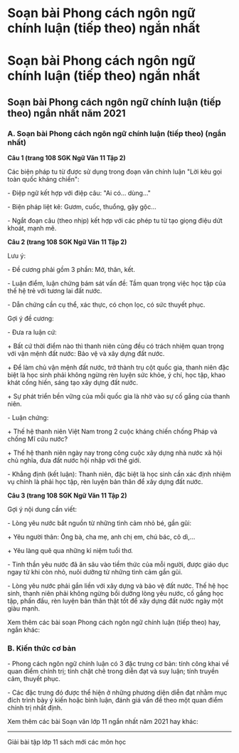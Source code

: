 # Soạn bài Phong cách ngôn ngữ chính luận (tiếp theo) ngắn nhất

# Soạn bài Phong cách ngôn ngữ chính luận (tiếp theo) ngắn nhất

## Soạn bài Phong cách ngôn ngữ chính luận (tiếp theo) ngắn nhất năm 2021

### **A. Soạn bài Phong cách ngôn ngữ chính luận (tiếp theo) (ngắn nhất)**

**Câu 1 (trang 108 SGK Ngữ Văn 11 Tập 2)**

Các biện pháp tu từ được sử dụng trong đoạn văn chính luận "Lời kêu gọi toàn quốc kháng chiến": 

\- Điệp ngữ kết hợp với điệp câu: "Ai có... dùng..." 

\- Biện pháp liệt kê: Gươm, cuốc, thuổng, gậy gộc... 

\- Ngắt đoạn câu (theo nhịp) kết hợp với các phép tu từ tạo giọng điệu dứt khoát, mạnh mẽ. 

**Câu 2 (trang 108 SGK Ngữ Văn 11 Tập 2)**

Lưu ý: 

\- Đề cương phải gồm 3 phần: Mở, thân, kết. 

\- Luận điểm, luận chứng bám sát vấn đề: Tầm quan trọng việc học tập của thế hệ trẻ với tương lai đất nước. 

\- Dẫn chứng cần cụ thể, xác thực, có chọn lọc, có sức thuyết phục. 

Gợi ý đề cương: 

\- Đưa ra luận cứ: 

\+ Bất cứ thời điểm nào thì thanh niên cũng đều có trách nhiệm quan trọng với vận mệnh đất nước: Bảo vệ và xây dựng đất nước. 

\+ Để làm chủ vận mệnh đất nước, trở thành trụ cột quốc gia, thanh niên đặc biệt là học sinh phải không ngừng rèn luyện sức khỏe, ý chí, học tập, khao khát cống hiến, sáng tạo xây dựng đất nước. 

\+ Sự phát triển bền vững của mỗi quốc gia là nhờ vào sự cố gắng của thanh niên. 

\- Luận chứng: 

\+ Thế hệ thanh niên Việt Nam trong 2 cuộc kháng chiến chống Pháp và chống Mĩ cứu nước? 

\+ Thế hệ thanh niên ngày nay trong công cuộc xây dựng nhà nước xã hội chủ nghĩa, đưa đất nước hội nhập với thế giới. 

\- Khẳng định (kết luận): Thanh niên, đặc biệt là học sinh cần xác định nhiệm vụ chính là phải học tập, rèn luyện bản thân để xây dựng đất nước. 

**Câu 3 (trang 108 SGK Ngữ Văn 11 Tập 2)**

Gợi ý nội dung cần viết: 

\- Lòng yêu nước bắt nguồn từ những tình cảm nhỏ bé, gần gũi: 

\+ Yêu người thân: Ông bà, cha mẹ, anh chị em, chú bác, cô dì,... 

\+ Yêu làng quê qua những kỉ niệm tuổi thơ. 

\- Tinh thần yêu nước đã ăn sâu vào tiềm thức của mỗi người, được giáo dục ngay từ khi còn nhỏ, nuôi dưỡng từ những tình cảm gần gũi. 

\- Lòng yêu nước phải gắn liền với xây dựng và bảo vệ đất nước. Thế hệ học sinh, thanh niên phải không ngừng bồi dưỡng lòng yêu nước, cố gắng học tập, phấn đấu, rèn luyện bản thân thật tốt để xây dựng đất nước ngày một giàu mạnh. 

Xem thêm các bài soạn Phong cách ngôn ngữ chính luận (tiếp theo) hay, ngắn khác:

### **B. Kiến thức cơ bản**

\- Phong cách ngôn ngữ chính luận có 3 đặc trưng cơ bản: tính công khai về quan điểm chính trị; tính chặt chẽ trong diễn đạt và suy luận; tính truyền cảm, thuyết phục.

\- Các đặc trưng đó được thể hiện ở những phương diện diễn đạt nhằm mục đích trình bày ý kiến hoặc bình luận, đánh giá vấn đề theo một quan điểm chính trị nhất định.

Xem thêm các bài Soạn văn lớp 11 ngắn nhất năm 2021 hay khác:

* * *

Giải bài tập lớp 11 sách mới các môn học
